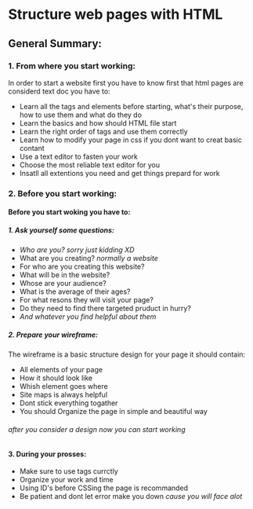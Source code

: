 # Structure web pages with HTML
## General Summary:
### 1. From where you start working:
In order to start a website first you have to know first that html pages are considerd text doc you have to:
 - Learn all the tags and elements before starting, what's their purpose, how to use them and what do they do
 - Learn the basics and how should HTML file start
 - Learn the right order of tags and use them correctly
 - Learn how to modify your page in css if you dont want to creat basic contant
 - Use a text editor to fasten your work
 - Choose the most reliable text editor for you
 - Insatll all extentions you need and get things prepard for work

### 2. Before you start working:
 #### Before you start woking you have to:
 ##### 1. Ask yourself some questions:
  - *Who are you?* *sorry just kidding XD*
  - What are you creating? _normally a website_
  - For who are you creating this website?
  - What will be in the website?
  - Whose are your audience?
  - What is the average of their ages?
  - For what resons they will visit your page?
  - Do they need to find there targeted pruduct in hurry?
  - *And whatever you find helpful about them*
 ##### 2. Prepare your wireframe:
 The wireframe is a basic structure design for your page it should contain:
 - All elements of your page
 - How it should look like
 - Whish element goes where
 - Site maps is always helpful
 - Dont stick everything togather
 - You should Organize the page in simple and beautiful way
 ###### after you consider a design now you can start working

 #### 3. During your prosses:
 - Make sure to use tags currctly
 - Organize your work and time
 - Using ID's before CSSing the page is recommanded
 - Be patient and dont let error make you down *cause you will face alot*
 

 
